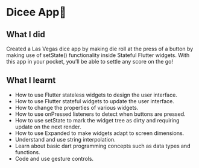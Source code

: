 # Dicee App🎲


## What I did 
Created a Las Vegas dice app by making die roll at the press of a button by making use of setState() functionality inside Stateful Flutter widgets. With this app in your pocket, you’ll be able to settle any score on the go!

## What I learnt

- How to use Flutter stateless widgets to design the user interface.
- How to use Flutter stateful widgets to update the user interface.
- How to change the properties of various widgets.
- How to use onPressed listeners to detect when buttons are pressed.
- How to use setState to mark the widget tree as dirty and requiring update on the next render.
- How to use Expanded to make widgets adapt to screen dimensions.
- Understand and use string interpolation.
- Learn about basic dart programming concepts such as data types and functions.
- Code and use gesture controls.
